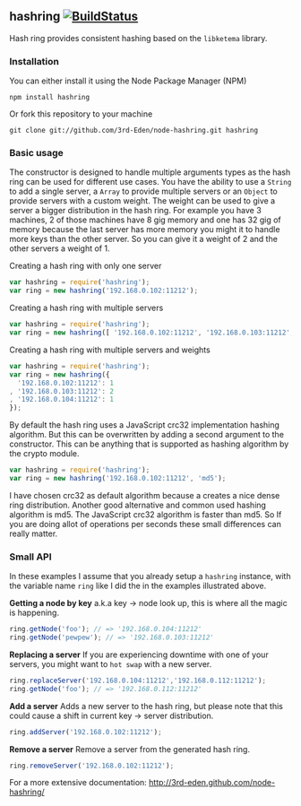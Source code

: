 ## hashring [![BuildStatus](https://secure.travis-ci.org/3rd-Eden/node-hashring.png)](http://travis-ci.org/3rd-Eden/node-hashring)

Hash ring provides consistent hashing based on the `libketema` library.

### Installation

You can either install it using the Node Package Manager (NPM)

    npm install hashring

Or fork this repository to your machine

    git clone git://github.com/3rd-Eden/node-hashring.git hashring

### Basic usage

The constructor is designed to handle multiple arguments types as the hash ring can be used for different use cases. You have the ability to use a `String` to add a single server, a `Array` to provide multiple servers or an `Object` to provide servers with a custom weight. The weight can be used to give a server a bigger distribution in the hash ring. For example you have 3 machines, 2 of those machines have 8 gig memory and one has 32 gig of memory because the last server has more memory you might it to handle more keys than the other server. So you can give it a weight of 2 and the other servers a weight of 1.

Creating a hash ring with only one server

``` javascript
var hashring = require('hashring');
var ring = new hashring('192.168.0.102:11212');
```

Creating a hash ring with multiple servers

``` javascript
var hashring = require('hashring');
var ring = new hashring([ '192.168.0.102:11212', '192.168.0.103:11212', '192.168.0.104:11212']);
```

Creating a hash ring with multiple servers and weights

``` javascript
var hashring = require('hashring');
var ring = new hashring({
  '192.168.0.102:11212': 1
, '192.168.0.103:11212': 2
, '192.168.0.104:11212': 1
});
```

By default the hash ring uses a JavaScript crc32 implementation hashing algorithm. But this can be overwritten by adding a second argument to the constructor. This can be anything that is supported as hashing algorithm by the crypto module.

``` javascript
var hashring = require('hashring');
var ring = new hashring('192.168.0.102:11212', 'md5');
```

I have chosen crc32 as default algorithm because a creates a nice dense ring distribution. Another good alternative and common used hashing algorithm is md5. The JavaScript crc32 algorithm is faster than md5. So If you are doing allot of operations per seconds these small differences can really matter.

### Small API

In these examples I assume that you already setup a `hashring` instance, with the variable name `ring` like I did the in the examples illustrated above.

**Getting a node by key**
a.k.a key -> node look up, this is where all the magic is happening.

``` javascript
ring.getNode('foo'); // => '192.168.0.104:11212'
ring.getNode('pewpew'); // => '192.168.0.103:11212'
```

**Replacing a server**
If you are experiencing downtime with one of your servers, you might want to `hot swap` with a new server.

``` javascript
ring.replaceServer('192.168.0.104:11212','192.168.0.112:11212');
ring.getNode('foo'); // => '192.168.0.112:11212'
```

**Add a server**
Adds a new server to the hash ring, but please note that this could cause a shift in current key -> server distribution.

``` javascript
ring.addServer('192.168.0.102:11212');
```

**Remove a server**
Remove a server from the generated hash ring.

``` javascript
ring.removeServer('192.168.0.102:11212');
```

For a more extensive documentation: http://3rd-eden.github.com/node-hashring/
